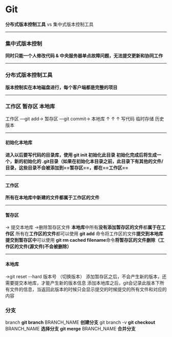 # Git

**分布式版本控制工具**  vs  集中式版本控制工具

<hr>

### 集中式版本控制
**同时只能一个人修改代码   &   中央服务器单点故障问题，无法提交更新和协同工作**
<hr>

### 分布式版本控制工具
**版本控制实在本地磁盘进行，每个客户端都是完整的项目**

<hr>

### 工作区  暂存区  本地库

工作区   —git add→    暂存区  —git commit→  本地库
  ↑                                    ↑                                         ↑
写代码                         临时存储                           历史版本

<hr/>

#### 初始化本地库

**进入以后要写代码的目录库，使用 git init 初始化此目录**
**初始化完成后将生成一个，新的初始化的  .git目录（如果在初始化本目录之前，此目录下有其他的文件/目录，这些目录不会被添加到==暂存区==，都在==工作区==**

<hr/>


#### 工作区
**所有在本地库中新建的文件都属于工作区的文件**

<hr/>

#### 暂存区
→ 提交本地库
→删除暂存区文件
**本地库**中所有**没有添加暂存区的文件**都**属于在工作区**
所有在**工作区的文件**都可以使用  **git  add** 命令将工作区的文件**提交到本地库**
**提交到暂存区中**可以使用 **git rm cached filename**命令**将暂存区的文件删除（工作区的文件(源文件)不会被删除）**
<hr>

#### 本地库
→git reset --hard 版本号 （切换版本）
添加暂存区之后，不会产生新的版本，还需要提交本地库，才能产生新的版本信息
添加本地库之后，git会记录此版本下所有文件的信息，当返回此版本的时候只会显示提交的时候提交的所有文件和对应的内容


### 分支
branch
**git branch**  BRANCH_NAME  **创建分支**
git branch -v
**git checkout**   BRANCH_NAME   **选择分支**
**git merge**   BRANCH_NAME    **合并分支**

### 


